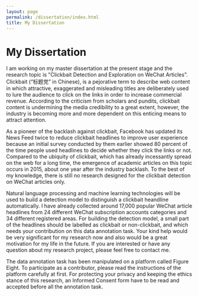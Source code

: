 ```yaml
---
layout: page
permalink: /dissertation/index.html
title: My Dissertation
---
```


# My Dissertation

I am working on my master dissertation at the present stage and the research topic is "Clickbait Detection and Exploration on WeChat Articles". Clickbait (“标题党” in Chinese), is a pejorative term to describe web content in which attractive, exaggerated and misleading titles are deliberately used to lure the audience to click on the links in order to increase commercial revenue. According to the criticism from scholars and pundits, clickbait content is undermining the media credibility to a
great extent, however, the industry is becoming more and more dependent on this enticing means to attract attention.

 <p></p>

As a pioneer of the backlash against clickbait, Facebook has updated its News Feed twice to reduce clickbait headlines to improve user experience because an initial survey conducted by them earlier showed 80 percent of the time people used headlines to decide whether they click the links or not. Compared to the ubiquity of clickbait, which has already incessantly spread on the web for a long time, the emergence of academic articles on this topic occurs in 2015, about one year after the industry backlash. To the best of my knowledge, there is still no research designed for the clickbait detection on WeChat articles only.

 <p></p>

Natural language processing and machine learning technologies will be used to build a detection model to distinguish a clickbait heandline automatically. I have already collected around 17,000 popular WeChat article headlines from 24 different WeChat subscription accounts categories and 34 different registered areas. For building the detection model, a small part of the headlines should be labelled as clickbait or non-clickbait, and which needs your contribution on this data annotation task. Your kind help would be very significant for my research now and also would be a great motivation for my life in the future. If you are interested or have any question about my research project, please feel free to contact me.

 <p></p>

The data annotation task has been manipulated on a platform called Figure Eight. To participate as a contributor, please read the instructions of the platform carefully at first. For protecting your privacy and keeping the ethics stance of this research, an Informed Consent form have to be read and accepted before all the annotation task.

